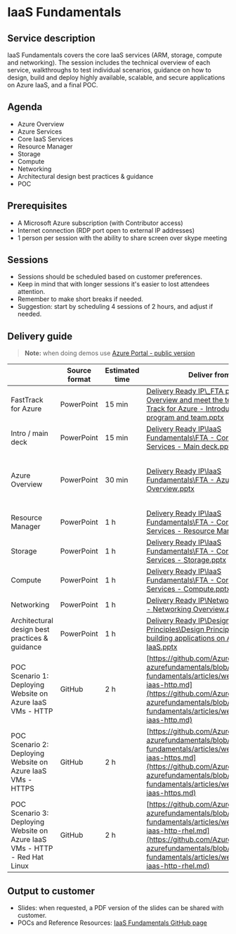 # IaaS Fundamentals

## Service description

IaaS Fundamentals covers the core IaaS services (ARM, storage, compute and networking). The session includes the technical overview of each service, walkthroughs to test individual scenarios, guidance on how to design, build and deploy highly available, scalable, and secure applications on Azure IaaS, and a final POC.


## Agenda

* Azure Overview
* Azure Services
* Core IaaS Services
* Resource Manager
* Storage 
* Compute
* Networking
* Architectural design best practices & guidance
* POC


## Prerequisites

* A Microsoft Azure subscription (with Contributor access)
* Internet connection (RDP port open to external IP addresses)
* 1 person per session with the ability to share screen over skype meeting


## Sessions

* Sessions should be scheduled based on customer preferences.
* Keep in mind that with longer sessions it's easier to lost attendees attention.
* Remember to make short breaks if needed.
* Suggestion: start by scheduling 4 sessions of 2 hours, and adjust if needed.


## Delivery guide

> **Note:** when doing demos use [Azure Portal - public version](https://portal.azure.com/?feature.customportal=false)

|  | Source format | Estimated time | Deliver from | Readiness Resources |
| ------------- | ------------- | ------------- | ------------- | ------------- |
| FastTrack for Azure | PowerPoint | 15 min | [Delivery Ready IP\\_FTA program Overview and meet the team\Fast Track for Azure - Introduction to the program and team.pptx](https://microsoft.sharepoint.com/:p:/t/fasttrackforazure/CE/EbPt2DuC0XxLveqf2EsZcK4BAMhdpbasfd5HZHxGUtSnrA?e=25ee177e498a48c8a826bd600ffb723e) | | 
| Intro / main deck | PowerPoint | 15 min  | [Delivery Ready IP\IaaS Fundamentals\FTA - Core IaaS Services - Main deck.pptx](https://microsoft.sharepoint.com/:f:/t/fasttrackforazure/CE/EqdM7nbWFZFMi88REfFSUA0BbUE-vqykgYlfULc2wAlflQ?e=53f4946a6fd54acc9528a4e4c0b9001f) | | 
| Azure Overview | PowerPoint | 30 min | [Delivery Ready IP\IaaS Fundamentals\FTA - Azure Overview.pptx](https://microsoft.sharepoint.com/:f:/t/fasttrackforazure/CE/EqdM7nbWFZFMi88REfFSUA0BbUE-vqykgYlfULc2wAlflQ?e=53f4946a6fd54acc9528a4e4c0b9001f) | [Azure Boot Camp - Technical Overview by Mark Russinovich](https://microsoft.sharepoint.com/sites/infopedia/media/details/AEVD-3-121938) | 
| Resource Manager | PowerPoint | 1 h | [Delivery Ready IP\IaaS Fundamentals\FTA - Core IaaS Services - Resource Manager.pptx](https://microsoft.sharepoint.com/:f:/t/fasttrackforazure/CE/EqdM7nbWFZFMi88REfFSUA0BbUE-vqykgYlfULc2wAlflQ?e=53f4946a6fd54acc9528a4e4c0b9001f) | | 
| Storage  | PowerPoint | 1 h | [Delivery Ready IP\IaaS Fundamentals\FTA - Core IaaS Services - Storage.pptx](https://microsoft.sharepoint.com/:f:/t/fasttrackforazure/CE/EqdM7nbWFZFMi88REfFSUA0BbUE-vqykgYlfULc2wAlflQ?e=53f4946a6fd54acc9528a4e4c0b9001f) | | 
| Compute | PowerPoint | 1 h | [Delivery Ready IP\IaaS Fundamentals\FTA - Core IaaS Services - Compute.pptx](https://microsoft.sharepoint.com/:f:/t/fasttrackforazure/CE/EqdM7nbWFZFMi88REfFSUA0BbUE-vqykgYlfULc2wAlflQ?e=53f4946a6fd54acc9528a4e4c0b9001f) | | 
| Networking | PowerPoint | 1 h | [Delivery Ready IP\Networking\Azure - Networking Overview.pptx](https://microsoft.sharepoint.com/:f:/t/fasttrackforazure/CE/EoKoA61s48JJr3TDWEj22hEBeQwAZUVHokBkAYuRplzF8A?e=1ac32b8936a748208755a3b5c8b7981c) | [TTT](https://msit.microsoftstream.com/video/9402a161-f76b-4b7a-ae8e-7a31e7459c45) | 
| Architectural design best practices & guidance | PowerPoint | 1 h | [Delivery Ready IP\Design Principles\Design Principles for building applications on Azure IaaS.pptx](https://microsoft.sharepoint.com/:f:/t/fasttrackforazure/CE/EmDmB0mWOkZIktib4_HjiwwB0lTYImVj7AKKG6aMj3hfTA?e=b1c7632ca8bf46649d9753c57534a131) | | 
| POC Scenario 1: Deploying Website on Azure IaaS VMs - HTTP | GitHub | 2 h | [https://github.com/Azure/fta-azurefundamentals/blob/master/iaas-fundamentals/articles/website-on-iaas-http.md](https://github.com/Azure/fta-azurefundamentals/blob/master/iaas-fundamentals/articles/website-on-iaas-http.md) | | 
| POC Scenario 2: Deploying Website on Azure IaaS VMs - HTTPS | GitHub | 2 h | [https://github.com/Azure/fta-azurefundamentals/blob/master/iaas-fundamentals/articles/website-on-iaas-https.md](https://github.com/Azure/fta-azurefundamentals/blob/master/iaas-fundamentals/articles/website-on-iaas-https.md) | | 
| POC Scenario 3: Deploying Website on Azure IaaS VMs - HTTP - Red Hat Linux | GitHub | 2 h | [https://github.com/Azure/fta-azurefundamentals/blob/master/iaas-fundamentals/articles/website-on-iaas-http-rhel.md](https://github.com/Azure/fta-azurefundamentals/blob/master/iaas-fundamentals/articles/website-on-iaas-http-rhel.md) | | 


## Output to customer

* Slides: when requested, a PDF version of the slides can be shared with customer.
* POCs and Reference Resources: [IaaS Fundamentals GitHub page](https://github.com/Azure/fta-azurefundamentals/tree/master/iaas-fundamentals)
